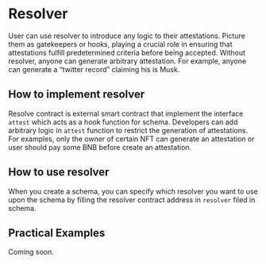 # Resolver

User can use resolver to introduce any logic to their attestations. Picture them as gatekeepers or hooks, playing a crucial role in ensuring that attestations fulfill predetermined criteria before being accepted. Without resolver, anyone can generate arbitrary attestation. For example, anyone can generate a “twitter record” claiming his is Musk.

## How to implement resolver

Resolve contract is external smart contract that implement the interface `attest` which acts as a hook function for schema. Developers can add arbitrary logic in `attest` function to restrict the generation of attestations. For examples, only the owner of certain NFT can generate an attestation or user should pay some BNB before create an attestation.

## How to use resolver

When you create a schema, you can specify which resolver you want to use upon the schema by filling the resolver contract address in `resolver` filed in schema.

## Practical Examples

Coming soon.
